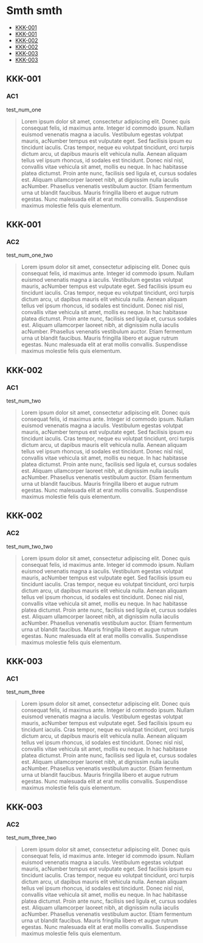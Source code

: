 # Smth smth
- [KKK-001](#medium-title)
- [KKK-001](#medium-title)
- [KKK-002](#medium-title)
- [KKK-002](#medium-title)
- [KKK-003](#medium-title)
- [KKK-003](#medium-title)

## KKK-001
### AC1
test_num_one
> Lorem ipsum dolor sit amet, consectetur adipiscing elit. Donec quis consequat felis, id maximus ante. Integer id commodo ipsum. Nullam euismod venenatis magna a iaculis. Vestibulum egestas volutpat mauris, acNumber tempus est vulputate eget. Sed facilisis ipsum eu tincidunt iaculis. Cras tempor, neque eu volutpat tincidunt, orci turpis dictum arcu, ut dapibus mauris elit vehicula nulla. Aenean aliquam tellus vel ipsum rhoncus, id sodales est tincidunt. Donec nisl nisl, convallis vitae vehicula sit amet, mollis eu neque. In hac habitasse platea dictumst. Proin ante nunc, facilisis sed ligula et, cursus sodales est. Aliquam ullamcorper laoreet nibh, at dignissim nulla iaculis acNumber. Phasellus venenatis vestibulum auctor. Etiam fermentum urna ut blandit faucibus. Mauris fringilla libero et augue rutrum egestas. Nunc malesuada elit at erat mollis convallis. Suspendisse maximus molestie felis quis elementum.
## KKK-001
### AC2
test_num_one_two
> Lorem ipsum dolor sit amet, consectetur adipiscing elit. Donec quis consequat felis, id maximus ante. Integer id commodo ipsum. Nullam euismod venenatis magna a iaculis. Vestibulum egestas volutpat mauris, acNumber tempus est vulputate eget. Sed facilisis ipsum eu tincidunt iaculis. Cras tempor, neque eu volutpat tincidunt, orci turpis dictum arcu, ut dapibus mauris elit vehicula nulla. Aenean aliquam tellus vel ipsum rhoncus, id sodales est tincidunt. Donec nisl nisl, convallis vitae vehicula sit amet, mollis eu neque. In hac habitasse platea dictumst. Proin ante nunc, facilisis sed ligula et, cursus sodales est. Aliquam ullamcorper laoreet nibh, at dignissim nulla iaculis acNumber. Phasellus venenatis vestibulum auctor. Etiam fermentum urna ut blandit faucibus. Mauris fringilla libero et augue rutrum egestas. Nunc malesuada elit at erat mollis convallis. Suspendisse maximus molestie felis quis elementum.
## KKK-002
### AC1
test_num_two
> Lorem ipsum dolor sit amet, consectetur adipiscing elit. Donec quis consequat felis, id maximus ante. Integer id commodo ipsum. Nullam euismod venenatis magna a iaculis. Vestibulum egestas volutpat mauris, acNumber tempus est vulputate eget. Sed facilisis ipsum eu tincidunt iaculis. Cras tempor, neque eu volutpat tincidunt, orci turpis dictum arcu, ut dapibus mauris elit vehicula nulla. Aenean aliquam tellus vel ipsum rhoncus, id sodales est tincidunt. Donec nisl nisl, convallis vitae vehicula sit amet, mollis eu neque. In hac habitasse platea dictumst. Proin ante nunc, facilisis sed ligula et, cursus sodales est. Aliquam ullamcorper laoreet nibh, at dignissim nulla iaculis acNumber. Phasellus venenatis vestibulum auctor. Etiam fermentum urna ut blandit faucibus. Mauris fringilla libero et augue rutrum egestas. Nunc malesuada elit at erat mollis convallis. Suspendisse maximus molestie felis quis elementum.
## KKK-002
### AC2
test_num_two_two
> Lorem ipsum dolor sit amet, consectetur adipiscing elit. Donec quis consequat felis, id maximus ante. Integer id commodo ipsum. Nullam euismod venenatis magna a iaculis. Vestibulum egestas volutpat mauris, acNumber tempus est vulputate eget. Sed facilisis ipsum eu tincidunt iaculis. Cras tempor, neque eu volutpat tincidunt, orci turpis dictum arcu, ut dapibus mauris elit vehicula nulla. Aenean aliquam tellus vel ipsum rhoncus, id sodales est tincidunt. Donec nisl nisl, convallis vitae vehicula sit amet, mollis eu neque. In hac habitasse platea dictumst. Proin ante nunc, facilisis sed ligula et, cursus sodales est. Aliquam ullamcorper laoreet nibh, at dignissim nulla iaculis acNumber. Phasellus venenatis vestibulum auctor. Etiam fermentum urna ut blandit faucibus. Mauris fringilla libero et augue rutrum egestas. Nunc malesuada elit at erat mollis convallis. Suspendisse maximus molestie felis quis elementum.
## KKK-003
### AC1
test_num_three
> Lorem ipsum dolor sit amet, consectetur adipiscing elit. Donec quis consequat felis, id maximus ante. Integer id commodo ipsum. Nullam euismod venenatis magna a iaculis. Vestibulum egestas volutpat mauris, acNumber tempus est vulputate eget. Sed facilisis ipsum eu tincidunt iaculis. Cras tempor, neque eu volutpat tincidunt, orci turpis dictum arcu, ut dapibus mauris elit vehicula nulla. Aenean aliquam tellus vel ipsum rhoncus, id sodales est tincidunt. Donec nisl nisl, convallis vitae vehicula sit amet, mollis eu neque. In hac habitasse platea dictumst. Proin ante nunc, facilisis sed ligula et, cursus sodales est. Aliquam ullamcorper laoreet nibh, at dignissim nulla iaculis acNumber. Phasellus venenatis vestibulum auctor. Etiam fermentum urna ut blandit faucibus. Mauris fringilla libero et augue rutrum egestas. Nunc malesuada elit at erat mollis convallis. Suspendisse maximus molestie felis quis elementum.
## KKK-003
### AC2
test_num_three_two
> Lorem ipsum dolor sit amet, consectetur adipiscing elit. Donec quis consequat felis, id maximus ante. Integer id commodo ipsum. Nullam euismod venenatis magna a iaculis. Vestibulum egestas volutpat mauris, acNumber tempus est vulputate eget. Sed facilisis ipsum eu tincidunt iaculis. Cras tempor, neque eu volutpat tincidunt, orci turpis dictum arcu, ut dapibus mauris elit vehicula nulla. Aenean aliquam tellus vel ipsum rhoncus, id sodales est tincidunt. Donec nisl nisl, convallis vitae vehicula sit amet, mollis eu neque. In hac habitasse platea dictumst. Proin ante nunc, facilisis sed ligula et, cursus sodales est. Aliquam ullamcorper laoreet nibh, at dignissim nulla iaculis acNumber. Phasellus venenatis vestibulum auctor. Etiam fermentum urna ut blandit faucibus. Mauris fringilla libero et augue rutrum egestas. Nunc malesuada elit at erat mollis convallis. Suspendisse maximus molestie felis quis elementum.
